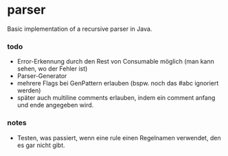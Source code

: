 # parser
Basic implementation of a recursive parser in Java.

### todo
- Error-Erkennung durch den Rest von Consumable möglich (man kann sehen, wo der Fehler ist)
- Parser-Generator
- mehrere Flags bei GenPattern erlauben (bspw. noch das #abc ignoriert werden)
- später auch multiline comments erlauben, indem ein comment anfang und ende angegeben wird.

### notes
- Testen, was passiert, wenn eine rule einen Regelnamen verwendet, den es gar nicht gibt.